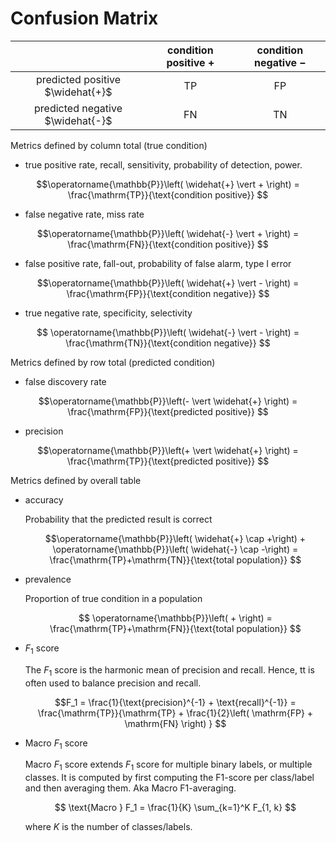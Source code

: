 # Confusion Matrix

| | condition positive $+$ | condition negative $-$|
|:-:|:-:|:-: |
| predicted positive $\widehat{+}$  |  TP | FP  |
| predicted negative $\widehat{-}$ |  FN | TN  |


Metrics defined by column total (true condition)

- true positive rate, recall, sensitivity, probability of detection, power.

$$\operatorname{\mathbb{P}}\left( \widehat{+} \vert + \right) =  \frac{\mathrm{TP}}{\text{condition positive}} $$

- false negative rate, miss rate

$$\operatorname{\mathbb{P}}\left( \widehat{-} \vert + \right)  = \frac{\mathrm{FN}}{\text{condition positive}} $$

- false positive rate, fall-out, probability of false alarm, type I error

$$\operatorname{\mathbb{P}}\left( \widehat{+} \vert - \right) = \frac{\mathrm{FP}}{\text{condition negative}} $$

- true negative rate, specificity, selectivity

$$ \operatorname{\mathbb{P}}\left( \widehat{-} \vert - \right) = \frac{\mathrm{TN}}{\text{condition negative}} $$

Metrics defined by row total (predicted condition)

- false discovery rate

$$\operatorname{\mathbb{P}}\left(- \vert \widehat{+}  \right) = \frac{\mathrm{FP}}{\text{predicted positive}} $$

- precision

$$\operatorname{\mathbb{P}}\left(+ \vert \widehat{+}  \right) = \frac{\mathrm{TP}}{\text{predicted positive}} $$

Metrics defined by overall table

- accuracy

  Probability that the predicted result is correct

  $$\operatorname{\mathbb{P}}\left( \widehat{+} \cap +\right) + \operatorname{\mathbb{P}}\left( \widehat{-} \cap -\right) = \frac{\mathrm{TP}+\mathrm{TN}}{\text{total population}} $$

- prevalence

  Proportion of true condition in a population

  $$ \operatorname{\mathbb{P}}\left( + \right) = \frac{\mathrm{TP}+\mathrm{FN}}{\text{total population}} $$


- $F_1$ score

  The $F_1$ score is the harmonic mean of precision and recall. Hence, tt is often used to balance precision and recall.

  $$F_1 = \frac{1}{\text{precision}^{-1} + \text{recall}^{-1}} = \frac{\mathrm{TP}}{\mathrm{TP} + \frac{1}{2}\left( \mathrm{FP} + \mathrm{FN} \right)  } $$

- Macro $F_1$ score

  Macro $F_1$ score extends $F_1$ score for multiple binary labels, or multiple classes. It is computed by first computing the F1-score per class/label and then averaging them. Aka Macro F1-averaging.

  $$
  \text{Macro } F_1 = \frac{1}{K} \sum_{k=1}^K  F_{1, k}
  $$

  where $K$ is the number of classes/labels.
